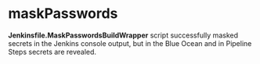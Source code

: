 # maskPasswords

<b>Jenkinsfile.MaskPasswordsBuildWrapper</b> script successfully masked secrets in the Jenkins console output, but in the Blue Ocean and in Pipeline Steps secrets are revealed.   
